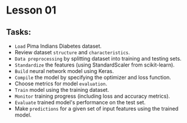 # Lesson 01

## Tasks:

- `Load` Pima Indians Diabetes dataset.
- Review dataset `structure` and `characteristics`.
- `Data preprocessing` by splitting dataset into training and testing sets.
- `Standardize` the features (using StandardScaler from scikit-learn).
- `Build` neural network model using Keras.
- `Compile` the model by specifying the optimizer and loss function.
- Choose metrics for model `evaluation`.
- `Train` model using the training dataset.
- `Monitor` training progress (including loss and accuracy metrics).
- `Evaluate` trained model's performance on the test set.
- Make `predictions` for a given set of input features using the trained model.

